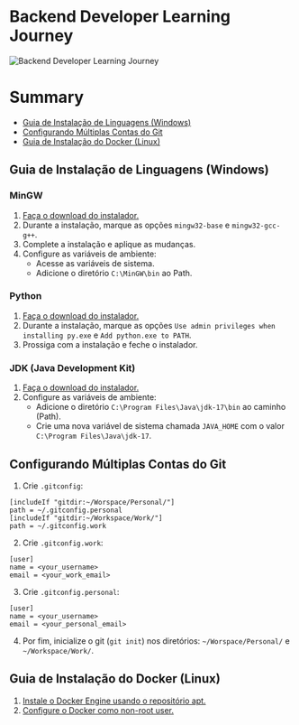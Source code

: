 # Backend Developer Learning Journey
![Backend Developer Learning Journey](https://roadmap.sh/roadmaps/backend.png)

# Summary
- [Guia de Instalação de Linguagens (Windows)](#guia-instalacao-linguagens-windows)
- [Configurando Múltiplas Contas do Git](#configurando-multiplas-contas-git)
- [Guia de Instalação do Docker (Linux)](#guia-instalacao-docker-linux)

<a id="guia-instalacao-linguagens-windows"></a>
## Guia de Instalação de Linguagens (Windows)
### MinGW
1. [Faça o download do instalador.](https://sourceforge.net/projects/mingw/)
2. Durante a instalação, marque as opções `mingw32-base` e `mingw32-gcc-g++`.
3. Complete a instalação e aplique as mudanças.
4. Configure as variáveis de ambiente:
   - Acesse as variáveis de sistema.
   - Adicione o diretório `C:\MinGW\bin` ao Path.
### Python
1. [Faça o download do instalador.](https://www.python.org/downloads/)
2. Durante a instalação, marque as opções `Use admin privileges when installing py.exe` e `Add python.exe to PATH`.
3. Prossiga com a instalação e feche o instalador.
### JDK (Java Development Kit)
1. [Faça o download do instalador.](https://www.oracle.com/br/java/technologies/downloads/)
2. Configure as variáveis de ambiente:
   - Adicione o diretório `C:\Program Files\Java\jdk-17\bin` ao caminho (Path).
   - Crie uma nova variável de sistema chamada `JAVA_HOME` com o valor `C:\Program Files\Java\jdk-17`.

<a id="configurando-multiplas-contas-git"></a>
## Configurando Múltiplas Contas do Git
1. Crie `.gitconfig`:
```
[includeIf "gitdir:~/Worspace/Personal/"]
path = ~/.gitconfig.personal
[includeIf "gitdir:~/Workspace/Work/"]
path = ~/.gitconfig.work
```
2. Crie `.gitconfig.work`:
```
[user]
name = <your_username>
email = <your_work_email>
```
3. Crie `.gitconfig.personal`:
```
[user]
name = <your_username>
email = <your_personal_email>
```
4. Por fim, inicialize o git (`git init`) nos diretórios: `~/Worspace/Personal/` e `~/Workspace/Work/`.

<a id="guia-instalacao-docker-linux"></a>
## Guia de Instalação do Docker (Linux)
1. [Instale o Docker Engine usando o repositório apt.](https://docs.docker.com/engine/install/ubuntu/#install-using-the-repository)
2. [Configure o Docker como non-root user.](https://docs.docker.com/engine/install/linux-postinstall/#manage-docker-as-a-non-root-user)
